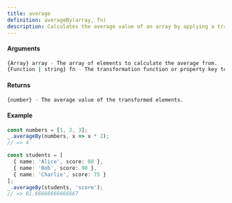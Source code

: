 ```yaml
---
title: average
definition: averageBy(array, fn)
description: Calculates the average value of an array by applying a transformation function to each element.
---
```



#### Arguments


```bash
{Array} array - The array of elements to calculate the average from.
{Function | string} fn - The transformation function or property key to be applied to each element.
```


#### Returns


```bash
{number} - The average value of the transformed elements.
```


#### Example


```ts
const numbers = [1, 2, 3];
_.averageBy(numbers, x => x * 2);
// => 4

const students = [
  { name: 'Alice', score: 80 },
  { name: 'Bob', score: 90 },
  { name: 'Charlie', score: 75 }
];
_.averageBy(students, 'score');
// => 81.66666666666667
```
